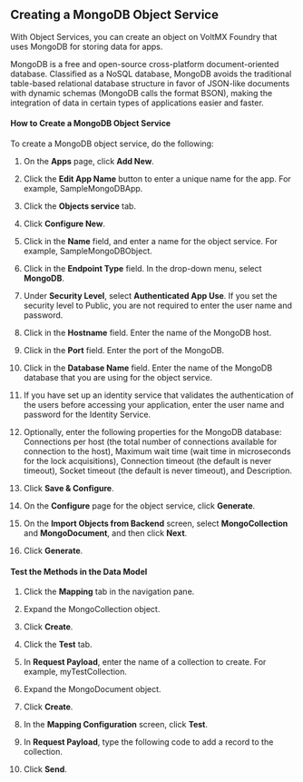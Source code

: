 ## <a name="CreateMongoDBObject"></a>Creating a MongoDB Object Service

With Object Services, you can create an object on VoltMX Foundry that uses MongoDB for storing data for apps.

MongoDB is a free and open-source cross-platform document-oriented database. Classified as a NoSQL database, MongoDB avoids the traditional table-based relational database structure in favor of JSON-like documents with dynamic schemas (MongoDB calls the format BSON), making the integration of data in certain types of applications easier and faster.

#### How to Create a MongoDB Object Service

To create a MongoDB object service, do the following:

1.  On the **Apps** page, click **Add New**.

2.  Click the **Edit App Name** button to enter a unique name for the app. For example, SampleMongoDBApp.

3.  Click the **Objects service** tab.

4.  Click **Configure New**.

5.  Click in the **Name** field, and enter a name for the object service. For example, SampleMongoDBObject.

6.  Click in the **Endpoint Type** field. In the drop-down menu, select **MongoDB**.

7.  Under **Security Level**, select **Authenticated App Use**. If you set the security level to Public, you are not required to enter the user name and password.

8.  Click in the **Hostname** field. Enter the name of the MongoDB host.

9.  Click in the **Port** field. Enter the port of the MongoDB.

10.  Click in the **Database Name** field. Enter the name of the MongoDB database that you are using for the object service.

11.  If you have set up an identity service that validates the authentication of the users before accessing your application, enter the user name and password for the Identity Service.

12.  Optionally, enter the following properties for the MongoDB database: Connections per host (the total number of connections available for connection to the host), Maximum wait time (wait time in microseconds for the lock acquisitions), Connection timeout (the default is never timeout), Socket timeout (the default is never timeout), and Description.

13.  Click **Save & Configure**.
14.  On the **Configure** page for the object service, click **Generate**.
15.  On the **Import Objects from Backend** screen, select **MongoCollection** and **MongoDocument**, and then click **Next**.

16.  Click **Generate**.

#### Test the Methods in the Data Model

1.  Click the **Mapping** tab in the navigation pane.

2.  Expand the MongoCollection object.

3.  Click **Create**.

4.  Click the **Test** tab.

5.  In **Request Payload**, enter the name of a collection to create. For example, myTestCollection.

6.  Expand the MongoDocument object.
7.  Click **Create**.
8.  In the **Mapping Configuration** screen, click **Test**.
9.  In **Request Payload**, type the following code to add a record to the collection.
10.  Click **Send**.